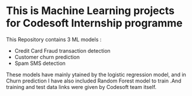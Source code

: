 # This is Machine Learning projects for Codesoft Internship programme

This Repository contains 3 ML models :
- Credit Card Fraud transaction detection
- Customer churn prediction
- Spam SMS detection

These models have mainly ytained by the logistic regression model, and in Churn prediction I have also included Random Forest model to train .And training and test data links were given by Codesoft team itself.
